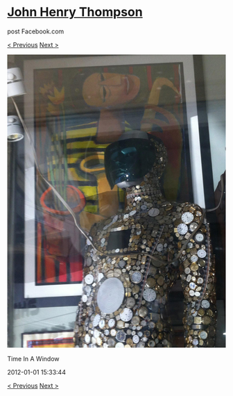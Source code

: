 # [John Henry Thompson](../README.md)
post Facebook.com

[< Previous](2012-01-01-7.md) [Next >](2012-01-01-9.md)

[![](../media/2012-01-01/Time-In-A-Window-1.jpg)](../README.md)

Time In A Window

2012-01-01 15:33:44

[< Previous](2012-01-01-7.md) [Next >](2012-01-01-9.md)